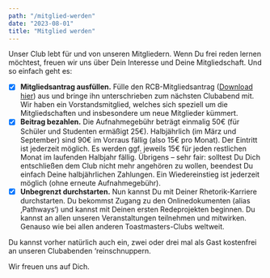 ```yaml
---
path: "/mitglied-werden"
date: "2023-08-01"
title: "Mitglied werden"
---
```


Unser Club lebt für und von unseren Mitgliedern. Wenn Du frei reden lernen möchtest, freuen wir uns über Dein Interesse und Deine Mitgliedschaft. Und so einfach geht es:

- [x] **Mitgliedsantrag ausfüllen.** Fülle den RCB-Mitgliedsantrag ([Download hier](https://asset.cloudinary.com/dgibmteg8/5660ed64d355bb53da0d4d0d1faa905e)) aus und bringe ihn unterschrieben zum nächsten Clubabend mit. Wir haben ein Vorstandsmitglied, welches sich speziell um die Mitgliedschaften und insbesondere um neue Mitglieder kümmert.
- [x]  **Beitrag bezahlen.**  Die Aufnahmegebühr beträgt einmalig 50€ (für Schüler und Studenten ermäßigt 25€). Halbjährlich (im März und September) sind 90€ im Vorraus fällig (also 15€ pro Monat). Der Eintritt ist jederzeit möglich. Es werden ggf. jeweils 15€ für jeden restlichen Monat im laufenden Halbjahr fällig. Übrigens – sehr fair: solltest Du Dich entschließen dem Club nicht mehr angehören zu wollen, beendest Du einfach Deine halbjährlichen Zahlungen. Ein Wiedereinstieg ist jederzeit möglich (ohne erneute Aufnahmegebühr).
- [x]  **Unbegrenzt durchstarten.**  Nun kannst Du mit Deiner Rhetorik-Karriere durchstarten. Du bekommst Zugang zu den Onlinedokumenten (alias ‚Pathways‘) und kannst mit Deinen ersten Redeprojekten beginnen. Du kannst an allen unseren Veranstaltungen teilnehmen und mitwirken. Genauso wie bei allen anderen Toastmasters-Clubs weltweit.

Du kannst vorher natürlich auch ein, zwei oder drei mal als Gast kostenfrei an unseren Clubabenden ‘reinschnuppern.

Wir freuen uns auf Dich.

